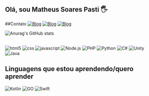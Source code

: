 ## Olá, sou Matheus Soares Pasti 🖐

##Contato
[![Blog](https://img.shields.io/badge/Instagram-E4405F?style=for-the-badge&logo=instagram&logoColor=white)](https://www.instagram.com/pastimatheus/)
[![Blog](https://img.shields.io/badge/Twitter-1DA1F2?style=for-the-badge&logo=twitter&logoColor=white)](https://twitter.com/PastiMatheus)
[![Blog](https://img.shields.io/badge/LinkedIn-0077B5?style=for-the-badge&logo=linkedin&logoColor=white)](https://www.linkedin.com/in/matheus-pasti-7278b6253/)


![Anurag's GitHub stats](https://github-readme-stats.vercel.app/api?username=llPasti&show_icons=true&theme=synthwave)

<div style="display: inline_block"><br/>
  <img align="center" alt="html5" src="https://img.shields.io/badge/HTML5-E34F26?style=for-the-badge&logo=html5&logoColor=white"/>

  <img align="center" alt="css" src="https://img.shields.io/badge/CSS3-1572B6?style=for-the-badge&logo=css3&logoColor=white"/>

  <img align="center" alt="javascript" src="https://img.shields.io/badge/JavaScript-323330?style=for-the-badge&logo=javascript&logoColor=F7DF1E"/>

  <img align="center" alt="Node.js" src="https://img.shields.io/badge/Node.js-43853D?style=for-the-badge&logo=node.js&logoColor=white"/>

  <img align="center" alt="PHP" src="https://img.shields.io/badge/PHP-777BB4?style=for-the-badge&logo=php&logoColor=white"/>

  <img align="center" alt="Python" src="https://img.shields.io/badge/Python-14354C?style=for-the-badge&logo=python&logoColor=white"/>

  <img align="center" alt="C#" src="https://img.shields.io/badge/C%23-239120?style=for-the-badge&logo=c-sharp&logoColor=white"/>

  <img align="center" alt="Unity" src="https://img.shields.io/badge/Unity-100000?style=for-the-badge&logo=unity&logoColor=white"/>

  <img align="center" alt="Java" src="https://img.shields.io/badge/Java-ED8B00?style=for-the-badge&logo=openjdk&logoColor=white"/>

## Linguagens que estou aprendendo/quero aprender

  <img align="center" alt="Kotlin" src="https://img.shields.io/badge/Kotlin-0095D5?&style=for-the-badge&logo=kotlin&logoColor=white"/>


  <img align="center" alt="GO" src="https://img.shields.io/badge/Go-00ADD8?style=for-the-badge&logo=go&logoColor=white"/>

  <img align="center" alt="Swift" src="https://img.shields.io/badge/Swift-FA7343?style=for-the-badge&logo=swift&logoColor=white"/>




